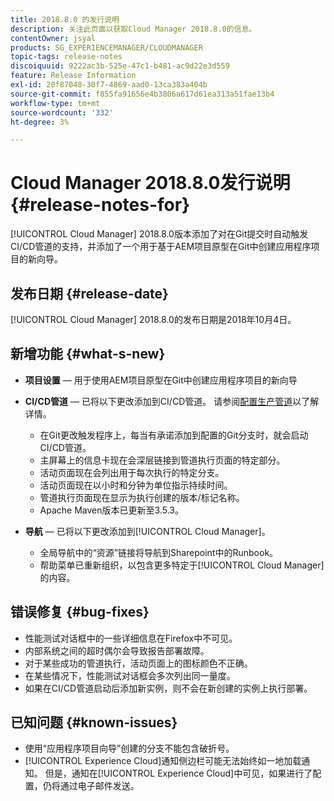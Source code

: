 ```yaml
---
title: 2018.8.0 的发行说明
description: 关注此页面以获取Cloud Manager 2018.8.0的信息。
contentOwner: jsyal
products: SG_EXPERIENCEMANAGER/CLOUDMANAGER
topic-tags: release-notes
discoiquuid: 9222ac3b-525e-47c1-b481-ac9d22e3d559
feature: Release Information
exl-id: 20f87048-30f7-4869-aad0-13ca383a404b
source-git-commit: f855fa91656e4b3806a617d61ea313a51fae13b4
workflow-type: tm+mt
source-wordcount: '332'
ht-degree: 3%

---
```


# Cloud Manager 2018.8.0发行说明 {#release-notes-for}

[!UICONTROL Cloud Manager] 2018.8.0版本添加了对在Git提交时自动触发CI/CD管道的支持，并添加了一个用于基于AEM项目原型在Git中创建应用程序项目的新向导。

## 发布日期 {#release-date}

[!UICONTROL Cloud Manager] 2018.8.0的发布日期是2018年10月4日。

## 新增功能 {#what-s-new}

* **项目设置** — 用于使用AEM项目原型在Git中创建应用程序项目的新向导

* **CI/CD管道** — 已将以下更改添加到CI/CD管道。 请参阅[配置生产管道](/help/using/production-pipelines.md)以了解详情。

   * 在Git更改触发程序上，每当有承诺添加到配置的Git分支时，就会启动CI/CD管道。
   * 主屏幕上的信息卡现在会深层链接到管道执行页面的特定部分。
   * 活动页面现在会列出用于每次执行的特定分支。
   * 活动页面现在以小时和分钟为单位指示持续时间。
   * 管道执行页面现在显示为执行创建的版本/标记名称。
   * Apache Maven版本已更新至3.5.3。

* **导航** — 已将以下更改添加到[!UICONTROL Cloud Manager]。

   * 全局导航中的“资源”链接将导航到Sharepoint中的Runbook。
   * 帮助菜单已重新组织，以包含更多特定于[!UICONTROL Cloud Manager]的内容。

## 错误修复 {#bug-fixes}

* 性能测试对话框中的一些详细信息在Firefox中不可见。
* 内部系统之间的超时偶尔会导致报告部署故障。
* 对于某些成功的管道执行，活动页面上的图标颜色不正确。
* 在某些情况下，性能测试对话框会多次列出同一量度。
* 如果在CI/CD管道启动后添加新实例，则不会在新创建的实例上执行部署。

## 已知问题 {#known-issues}

* 使用“应用程序项目向导”创建的分支不能包含破折号。
* [!UICONTROL Experience Cloud]通知侧边栏可能无法始终如一地加载通知。 但是，通知在[!UICONTROL Experience Cloud]中可见，如果进行了配置，仍将通过电子邮件发送。
